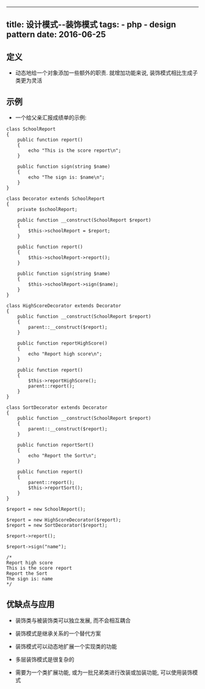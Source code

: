 ----------------
title: 设计模式--装饰模式
tags:
    - php
    - design pattern
date: 2016-06-25
----------------

定义
---

* 动态地给一个对象添加一些额外的职责. 就增加功能来说, 装饰模式相比生成子类更为灵活

示例
---

* 一个给父亲汇报成绩单的示例:

```
class SchoolReport
{
    public function report()
    {
        echo "This is the score report\n";
    }
    
    public function sign(string $name)
    {
        echo "The sign is: $name\n";
    }
}

class Decorator extends SchoolReport
{
    private $schoolReport;
    
    public function __construct(SchoolReport $report)
    {
        $this->schoolReport = $report;
    }
    
    public function report()
    {
        $this->schoolReport->report();
    }
    
    public function sign(string $name)
    {
        $this->schoolReport->sign($name);
    }
}

class HighScoreDecorator extends Decorator
{
    public function __construct(SchoolReport $report)
    {
        parent::__construct($report);
    }
    
    public function reportHighScore()
    {
        echo "Report high score\n";
    }
    
    public function report()
    {
        $this->reportHighScore();
        parent::report();
    }
}

class SortDecorator extends Decorator
{
    public function __construct(SchoolReport $report)
    {
        parent::__construct($report);
    }
    
    public function reportSort()
    {
        echo "Report the Sort\n";
    }
    
    public function report()
    {
        parent::report();
        $this->reportSort();
    }
}

$report = new SchoolReport();

$report = new HighScoreDecorator($report);
$report = new SortDecorator($report);

$report->report();

$report->sign("name");

/*
Report high score
This is the score report
Report the Sort
The sign is: name
*/
```

优缺点与应用
------

* 装饰类与被装饰类可以独立发展, 而不会相互耦合

* 装饰模式是继承关系的一个替代方案

* 装饰模式可以动态地扩展一个实现类的功能

* 多层装饰模式是很复杂的

* 需要为一个类扩展功能, 或为一批兄弟类进行改装或加装功能, 可以使用装饰模式

